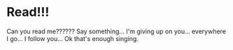 # Read!!!

Can you read me?????? Say something... I'm giving up on you... everywhere I go... I follow you... Ok that's enough singing.
